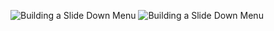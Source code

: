 
![Building a Slide Down Menu](https://user-images.githubusercontent.com/107209053/178144827-00dc9551-cc1b-4090-a3b1-1ca718138790.png)
![Building a Slide Down Menu](https://user-images.githubusercontent.com/107209053/178144735-6ea0d9ab-1cd5-4ef7-8aaf-8afa10e2bbf7.gif)
